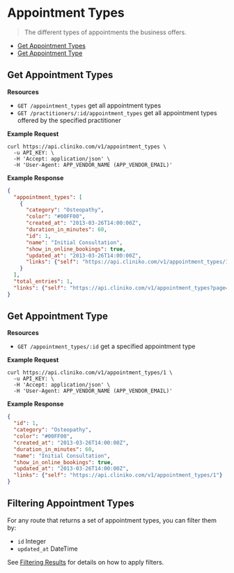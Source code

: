 Appointment Types
============
> The different types of appointments the business offers.

* [Get Appointment Types](#get-appointment-types "This will return all appointment types.")
* [Get Appointment Type](#get-appointment-type "This will return a specified appointment type.")

Get Appointment Types
----------------

**Resources**
* ```GET /appointment_types``` get all appointment types
* ```GET /practitioners/:id/appointment_types``` get all appointment types offered by the specified practitioner

**Example Request**
```shell
curl https://api.cliniko.com/v1/appointment_types \
  -u API_KEY: \
  -H 'Accept: application/json' \
  -H 'User-Agent: APP_VENDOR_NAME (APP_VENDOR_EMAIL)'
```

**Example Response**
```json
{
  "appointment_types": [
    {
      "category": "Osteopathy",
      "color": "#00FF00",
      "created_at": "2013-03-26T14:00:00Z",
      "duration_in_minutes": 60,
      "id": 1,
      "name": "Initial Consultation",
      "show_in_online_bookings": true,
      "updated_at": "2013-03-26T14:00:00Z",
      "links": {"self": "https://api.cliniko.com/v1/appointment_types/1"}
    }
  ],
  "total_entries": 1,
  "links": {"self": "https://api.cliniko.com/v1/appointment_types?page=1"}
}
```

Get Appointment Type
------------

**Resources**
* ```GET /appointment_types/:id``` get a specified appointment type

**Example Request**
```shell
curl https://api.cliniko.com/v1/appointment_types/1 \
  -u API_KEY: \
  -H 'Accept: application/json' \
  -H 'User-Agent: APP_VENDOR_NAME (APP_VENDOR_EMAIL)'
```

**Example Response**
```json
{
  "id": 1,
  "category": "Osteopathy",
  "color": "#00FF00",
  "created_at": "2013-03-26T14:00:00Z",
  "duration_in_minutes": 60,
  "name": "Initial Consultation",
  "show_in_online_bookings": true,
  "updated_at": "2013-03-26T14:00:00Z",
  "links": {"self": "https://api.cliniko.com/v1/appointment_types/1"}
}
```

Filtering Appointment Types
----------------

For any route that returns a set of appointment types, you can filter them by:
* ```id``` Integer
* ```updated_at``` DateTime

See [Filtering Results](https://github.com/redguava/cliniko-api#filtering-results) for details on how to apply filters.
